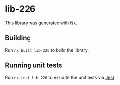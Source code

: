 # lib-226

This library was generated with [Nx](https://nx.dev).

## Building

Run `nx build lib-226` to build the library.

## Running unit tests

Run `nx test lib-226` to execute the unit tests via [Jest](https://jestjs.io).
